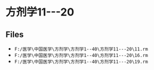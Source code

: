 # 方剂学11---20

## Files

- `F:/医学\中国医学\方剂学\方剂学1--40\方剂学11---20\11.rm`
- `F:/医学\中国医学\方剂学\方剂学1--40\方剂学11---20\16.rm`
- `F:/医学\中国医学\方剂学\方剂学1--40\方剂学11---20\19.rm`
